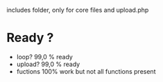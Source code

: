 includes folder, only for core files and upload.php

# Ready ?
- loop?  99,0 % ready
- upload? 99,0 % ready
- fuctions 100% work but not all functions present
